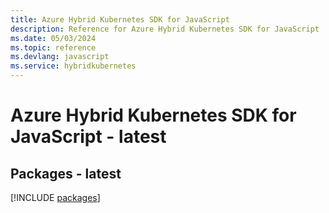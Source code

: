 ```yaml
---
title: Azure Hybrid Kubernetes SDK for JavaScript
description: Reference for Azure Hybrid Kubernetes SDK for JavaScript
ms.date: 05/03/2024
ms.topic: reference
ms.devlang: javascript
ms.service: hybridkubernetes
---
```

# Azure Hybrid Kubernetes SDK for JavaScript - latest
## Packages - latest
[!INCLUDE [packages](hybrid-kubernetes-index.md)]